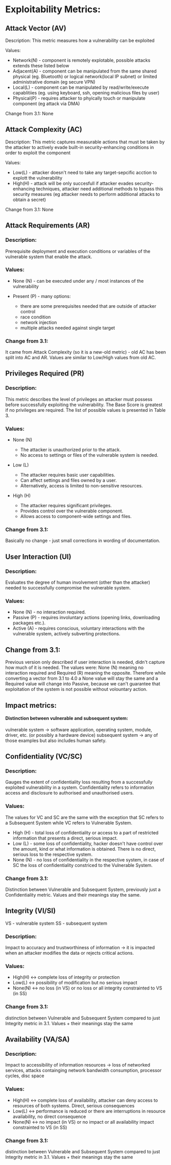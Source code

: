 # Exploitability Metrics:

## Attack Vector (AV)

Description: This metric measures how a vulnerability can be exploited

Values:
- Network(N) - component is remotely explotable, possible attacks extends these listed below
-  Adjacent(A) - component can be manipulated from the same shared physical (eg. Bluetooth) or logical network(local IP subnet) or limited administrative domain (eg secure VPN)
-  Local(L) - component can be manipulated by read/write/execute capablitiies (eg. using keyboard, ssh, opening malicious files by user)
-  Physical(P) - requires attacker to phyically touch or manipulate component (eg attack via DMA)

Change from 3.1: None

## Attack Complexity (AC)

Description: This metric captures measurable actions that must be taken by the attacker to actively evade built-in security-enhancing conditions in order to exploit the component

Values:
- Low(L) - attacker doesn't need to take any target-sepcific acction to explott the vulnerability
- High(H) - attack will be only succesfull if attacker evades security-enhancing techniques, attacker need additional methods to bypass this security measures (eg attacker needs to perform additional attacks to obtain a secret)

Change from 3.1: None


## Attack Requirements (AR)

### Description:

Prerequisite deployment and execution conditions or variables of the vulnerable system that enable the attack.

### Values:

- None (N) - can be executed under any / most instances of the vulnerability

- Present (P) - many options:
  - there are some prerequisites needed that are outside of attacker control
  - race condition
  - network injection
  - multiple attacks needed against single target

### Change from 3.1:

It came from Attack Complexity (so it is a new-old metric) - old AC has been split into AC and AR.
Values are similar to Low/High values from old AC.


## Privileges Required (PR)


### Description:

This metric describes the level of privileges an attacker must possess before successfully exploiting the vulnerability. The Base Score is greatest if no privileges are required. The list of possible values is presented in Table 3.

### Values:
- None (N)
  - The attacker is unauthorized prior to the attack.
  - No access to settings or files of the vulnerable system is needed.

- Low (L)
  - The attacker requires basic user capabilities.
  - Can affect settings and files owned by a user.
  - Alternatively, access is limited to non-sensitive resources.

- High (H)
  - The attacker requires significant privileges.
  - Provides control over the vulnerable component.
  - Allows access to component-wide settings and files.


### Change from 3.1:

Basically no change - just small corrections in wording of documentation.

## User Interaction (UI)


### Description: 

Evaluates the degree of human involvement (other than the attacker) needed to successfully compromise the vulnerable system.


### Values: 

- None (N) - no interaction required.
- Passive (P) - requires involuntary actions (opening links, downloading packages etc.).
- Active (A) - requires conscious, voluntary interactions with the vulnerable system, actively subverting protections.

  
## Change from 3.1: 

Previous version only described if user interaction is needed, didn't capture how much of it is needed. The values were: None (N) meaning no interaction required and Required (R) meaning the opposite. Therefore while converting a vector from 3.1 to 4.0 a None value will stay the same and a Required value will change into Passive, because we can't guarantee that exploitation of the system is not possible without volountary action. 



## Impact metrics:


#### Distinction between vulnerable and subsequent system:

vulnerable system -> software application, operating system, module, driver, etc. (or possibly a hardware device)
subsequent system -> any of those examples but also includes human safety.


## Confidentiality (VC/SC)


### Description: 

Gauges the extent of confidentiality loss resulting from a successfully exploited vulnerability in a system. Confidentiality refers to information access and disclosure to authorised and unauthorised users.


### Values: 

The values for VC and SC are the same with the exception that SC refers to a Subsequent System while VC refers to Vulnerable System.
- High (H) - total loss of confidentiality or access to a part of restricted information that presents a direct, serious impact.
- Low (L) - some loss of confidentiality, hacker doesn't have control over the amount, kind or what information is obtained. There is no direct, serious loss to the respective system.
- None (N) - no loss of confidentiality in the respective system, in case of SC the loss of confidentiality constriced to the Vulnerable System.

  
### Change from 3.1: 

Distinction between Vulnerable and Subsequent System, previously just a Confidentiality metric. Values and their meanings stay the same.


## Integrity (VI/SI)
VS - vulnerable system
SS - subsequent system
### Description:
Impact to accuracy and trustworthiness of information -> it is impacted when an attacker modifies the data or rejects critical actions.
### Values:
- High(H) <-> complete loss of integrity or protection
- Low(L)  <-> possibility of modification but no serious impact
- None(N) <-> no loss (in VS) or no loss or all integrity constrainted to VS (in SS)
### Change from 3.1:
distinction between Vulnerable and Subsequent System compared to just Integrity metric in 3.1. Values + their meanings stay the same
## Availability (VA/SA)

### Description:
Impact to accessibility of information resources -> loss of networked services, attacks containging network bandwidth consumption, processor cycles, disc space
### Values:
- High(H) <-> complete loss of availability, attacker can deny access to resources of both systems. Direct, serious consequences
- Low(L)  <-> performance is reduced or there are interruptions in resource availability, no direct consequence
- None(N) <-> no impact (in VS) or no impact or all availability impact constrainted to VS (in SS)
### Change from 3.1:
distinction between Vulnerable and Subsequent System compared to just Integrity metric in 3.1. Values + their meanings stay the same
